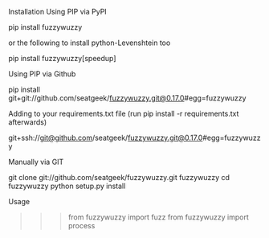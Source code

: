 Installation
Using PIP via PyPI

pip install fuzzywuzzy

or the following to install python-Levenshtein too

pip install fuzzywuzzy[speedup]

Using PIP via Github

pip install git+git://github.com/seatgeek/fuzzywuzzy.git@0.17.0#egg=fuzzywuzzy

Adding to your requirements.txt file (run pip install -r requirements.txt afterwards)

git+ssh://git@github.com/seatgeek/fuzzywuzzy.git@0.17.0#egg=fuzzywuzzy

Manually via GIT

git clone git://github.com/seatgeek/fuzzywuzzy.git fuzzywuzzy
cd fuzzywuzzy
python setup.py install

Usage

>>> from fuzzywuzzy import fuzz
>>> from fuzzywuzzy import process
